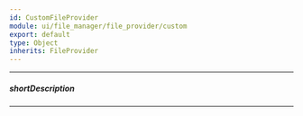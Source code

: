 ```yaml
---
id: CustomFileProvider
module: ui/file_manager/file_provider/custom
export: default
type: Object
inherits: FileProvider
---
```

---
##### shortDescription
<!-- Description goes here -->

---
<!-- Description goes here -->